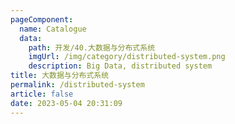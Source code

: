 ```yaml
---
pageComponent: 
  name: Catalogue
  data: 
    path: 开发/40.大数据与分布式系统
    imgUrl: /img/category/distributed-system.png
    description: Big Data, distributed system
title: 大数据与分布式系统
permalink: /distributed-system
article: false
date: 2023-05-04 20:31:09
---
```


